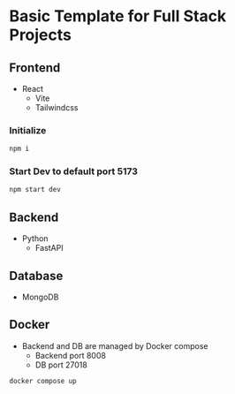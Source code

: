 # Basic Template for Full Stack Projects

## Frontend

- React
  - Vite
  - Tailwindcss

### Initialize

```bash
npm i 
```

### Start Dev to default port 5173

```bash
npm start dev
```

## Backend

- Python
  - FastAPI

## Database

- MongoDB

## Docker

- Backend and DB are managed by Docker compose
  - Backend port 8008
  - DB port 27018

```bash
docker compose up
```
